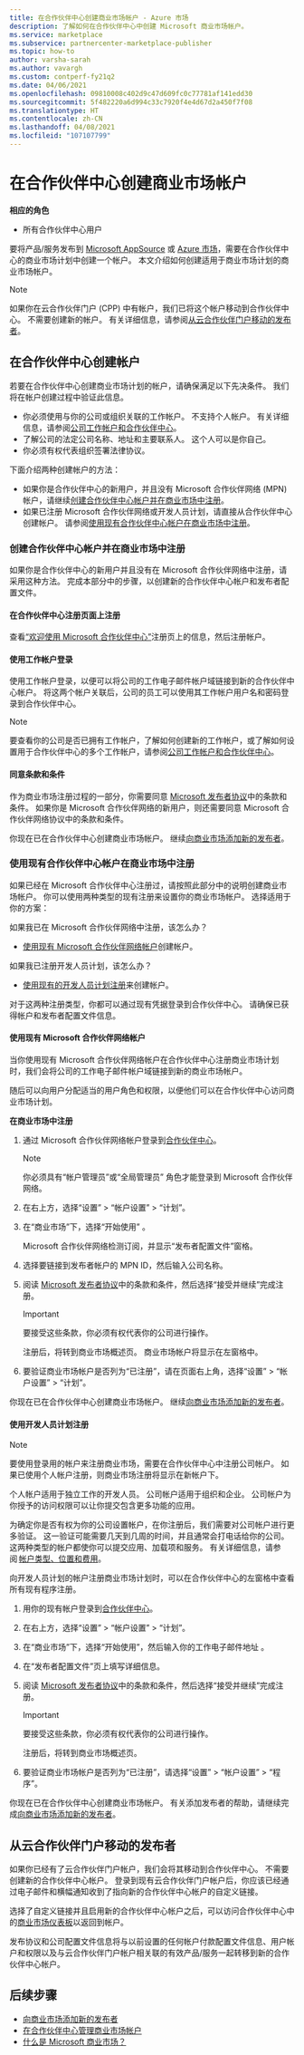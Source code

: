 ```yaml
---
title: 在合作伙伴中心创建商业市场帐户 - Azure 市场
description: 了解如何在合作伙伴中心中创建 Microsoft 商业市场帐户。
ms.service: marketplace
ms.subservice: partnercenter-marketplace-publisher
ms.topic: how-to
author: varsha-sarah
ms.author: vavargh
ms.custom: contperf-fy21q2
ms.date: 04/06/2021
ms.openlocfilehash: 09810008c402d9c47d609fc0c77781af141edd30
ms.sourcegitcommit: 5f482220a6d994c33c7920f4e4d67d2a450f7f08
ms.translationtype: HT
ms.contentlocale: zh-CN
ms.lasthandoff: 04/08/2021
ms.locfileid: "107107799"
---
```

# <a name="create-a-commercial-marketplace-account-in-partner-center"></a>在合作伙伴中心创建商业市场帐户

**相应的角色**

- 所有合作伙伴中心用户

要将产品/服务发布到 [Microsoft AppSource](https://appsource.microsoft.com/) 或 [Azure 市场](https://azuremarketplace.microsoft.com/)，需要在合作伙伴中心的商业市场计划中创建一个帐户。 本文介绍如何创建适用于商业市场计划的商业市场帐户。

>[!NOTE]
>如果你在云合作伙伴门户 (CPP) 中有帐户，我们已将这个帐户移动到合作伙伴中心。 不需要创建新的帐户。 有关详细信息，请参阅[从云合作伙伴门户移动的发布者](#publishers-who-moved-from-the-cloud-partner-portal)。

## <a name="create-an-account-in-partner-center"></a>在合作伙伴中心创建帐户

若要在合作伙伴中心创建商业市场计划的帐户，请确保满足以下先决条件。 我们将在帐户创建过程中验证此信息。

- 你必须使用与你的公司或组织关联的工作帐户。 不支持个人帐户。 有关详细信息，请参阅[公司工作帐户和合作伙伴中心](company-work-accounts.md)。
- 了解公司的法定公司名称、地址和主要联系人。 这个人可以是你自己。
- 你必须有权代表组织签署法律协议。

下面介绍两种创建帐户的方法：

- 如果你是合作伙伴中心的新用户，并且没有 Microsoft 合作伙伴网络 (MPN) 帐户，请继续[创建合作伙伴中心帐户并在商业市场中注册](#create-a-partner-center-account-and-enroll-in-the-commercial-marketplace)。
- 如果已注册 Microsoft 合作伙伴网络或开发人员计划，请直接从合作伙伴中心创建帐户。 请参阅[使用现有合作伙伴中心帐户在商业市场中注册](#use-an-existing-partner-center-account-to-enroll-in-the-commercial-marketplace)。

### <a name="create-a-partner-center-account-and-enroll-in-the-commercial-marketplace"></a>创建合作伙伴中心帐户并在商业市场中注册

如果你是合作伙伴中心的新用户并且没有在 Microsoft 合作伙伴网络中注册，请采用这种方法。 完成本部分中的步骤，以创建新的合作伙伴中心帐户和发布者配置文件。

#### <a name="register-on-the-partner-center-enrollment-page"></a>在合作伙伴中心注册页面上注册

查看[“欢迎使用 Microsoft 合作伙伴中心”](https://partner.microsoft.com/dashboard/account/v3/enrollment/introduction/partnership)注册页上的信息，然后注册帐户。

#### <a name="sign-in-with-a-work-account"></a>使用工作帐户登录

使用工作帐户登录，以便可以将公司的工作电子邮件帐户域链接到新的合作伙伴中心帐户。 将这两个帐户关联后，公司的员工可以使用其工作帐户用户名和密码登录到合作伙伴中心。

>[!NOTE]
>要查看你的公司是否已拥有工作帐户，了解如何创建新的工作帐户，或了解如何设置用于合作伙伴中心的多个工作帐户，请参阅[公司工作帐户和合作伙伴中心](company-work-accounts.md)。

#### <a name="agree-to-the-terms-and-conditions"></a>同意条款和条件

作为商业市场注册过程的一部分，你需要同意 [Microsoft 发布者协议](https://go.microsoft.com/fwlink/?LinkID=699560)中的条款和条件。 如果你是 Microsoft 合作伙伴网络的新用户，则还需要同意 Microsoft 合作伙伴网络协议中的条款和条件。

你现在已在合作伙伴中心创建商业市场帐户。 继续[向商业市场添加新的发布者](add-publishers.md)。

### <a name="use-an-existing-partner-center-account-to-enroll-in-the-commercial-marketplace"></a>使用现有合作伙伴中心帐户在商业市场中注册

如果已经在 Microsoft 合作伙伴中心注册过，请按照此部分中的说明创建商业市场帐户。 你可以使用两种类型的现有注册来设置你的商业市场帐户。 选择适用于你的方案：

如果我已在 Microsoft 合作伙伴网络中注册，该怎么办？
- [使用现有 Microsoft 合作伙伴网络帐户](#use-an-existing-microsoft-partner-network-account)创建帐户。

如果我已注册开发人员计划，该怎么办？
- [使用现有的开发人员计划注册](#use-a-developer-program-enrollment)来创建帐户。

对于这两种注册类型，你都可以通过现有凭据登录到合作伙伴中心。 请确保已获得帐户和发布者配置文件信息。

#### <a name="use-an-existing-microsoft-partner-network-account"></a>使用现有 Microsoft 合作伙伴网络帐户

当你使用现有 Microsoft 合作伙伴网络帐户在合作伙伴中心注册商业市场计划时，我们会将公司的工作电子邮件帐户域链接到新的商业市场帐户。

随后可以向用户分配适当的用户角色和权限，以便他们可以在合作伙伴中心访问商业市场计划。

**在商业市场中注册**

1. 通过 Microsoft 合作伙伴网络帐户登录到[合作伙伴中心](https://partner.microsoft.com/dashboard/)。

    >[!NOTE]
    > 你必须具有“帐户管理员”或“全局管理员” 角色才能登录到 Microsoft 合作伙伴网络。

1. 在右上方，选择“设置” > “帐户设置” > “计划”。

1. 在“商业市场”下，选择“开始使用” 。

   Microsoft 合作伙伴网络检测订阅，并显示“发布者配置文件”窗格。

1. 选择要链接到发布者帐户的 MPN ID，然后输入公司名称。

1. 阅读 [Microsoft 发布者协议](https://go.microsoft.com/fwlink/?LinkID=699560)中的条款和条件，然后选择“接受并继续”完成注册。

    > [!IMPORTANT]
    > 要接受这些条款，你必须有权代表你的公司进行操作。

    注册后，将转到商业市场概述页。 商业市场帐户将显示在左窗格中。

1. 要验证商业市场帐户是否列为“已注册”，请在页面右上角，选择“设置” > “帐户设置” > “计划”。

你现在已在合作伙伴中心创建商业市场帐户。 继续[向商业市场添加新的发布者](add-publishers.md)。

#### <a name="use-a-developer-program-enrollment"></a>使用开发人员计划注册

>[!NOTE]
>要使用登录用的帐户来注册商业市场，需要在合作伙伴中心中注册公司帐户。 如果已使用个人帐户注册，则商业市场注册将显示在新帐户下。
>
>个人帐户适用于独立工作的开发人员。 公司帐户适用于组织和企业。 公司帐户为你授予的访问权限可以让你提交包含更多功能的应用。
>
> 为确定你是否有权为你的公司设置帐户，在你注册后，我们需要对公司帐户进行更多验证。 这一验证可能需要几天到几周的时间，并且通常会打电话给你的公司。 这两种类型的帐户都使你可以提交应用、加载项和服务。 有关详细信息，请参阅 [帐户类型、位置和费用](/windows/uwp/publish/account-types-locations-and-fees)。

向开发人员计划的帐户注册商业市场计划时，可以在合作伙伴中心的左窗格中查看所有现有程序注册。

1. 用你的现有帐户登录到[合作伙伴中心](https://partner.microsoft.com/dashboard/)。
1. 在右上方，选择“设置” > “帐户设置” > “计划”。
1. 在“商业市场”下，选择“开始使用”，然后输入你的工作电子邮件地址 。
1. 在“发布者配置文件”页上填写详细信息。
1. 阅读 [Microsoft 发布者协议](https://go.microsoft.com/fwlink/?LinkID=699560)中的条款和条件，然后选择“接受并继续”完成注册。

    >[!Important]
    > 要接受这些条款，你必须有权代表你的公司进行操作。

    注册后，将转到商业市场概述页。

1. 要验证商业市场帐户是否列为“已注册”，请选择“设置” > “帐户设置” > “程序”。  

你现在已在合作伙伴中心创建商业市场帐户。 有关添加发布者的帮助，请继续完成[向商业市场添加新的发布者](add-publishers.md)。

## <a name="publishers-who-moved-from-the-cloud-partner-portal"></a>从云合作伙伴门户移动的发布者

如果你已经有了云合作伙伴门户帐户，我们会将其移动到合作伙伴中心。 不需要创建新的合作伙伴中心帐户。 登录到现有云合作伙伴门户帐户后，你应该已经通过电子邮件和横幅通知收到了指向新的合作伙伴中心帐户的自定义链接。

选择了自定义链接并且启用新的合作伙伴中心帐户之后，可以访问合作伙伴中心中的[商业市场仪表板](https://partner.microsoft.com/dashboard/commercial-marketplace/overview)以返回到帐户。

发布协议和公司配置文件信息将与以前设置的任何帐户付款配置文件信息、用户帐户和权限以及与云合作伙伴门户帐户相关联的有效产品/服务一起转移到新的合作伙伴中心帐户。

## <a name="next-steps"></a>后续步骤

- [向商业市场添加新的发布者](add-publishers.md)
- [在合作伙伴中心管理商业市场帐户](manage-account.md)
- [什么是 Microsoft 商业市场？](overview.md)
